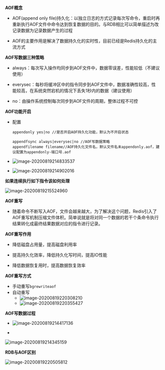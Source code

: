 **AOF概念**

+ AOF(append only file)持久化：以独立日志的方式记录每次写命令，重启时再重新执行AOF文件中命令达到恢复数据的目的。与RDB相比可以简单描述为改记录数据为记录数据产生的过程

+ AOF的主要作用是解决了数据持久化的实时性，目前已经是Redis持久化的主流方式

**AOF写数据三种策略**

+ always：每次写入操作均同步到AOF文件中，数据零误差，性能较低（不建议使用）

+ everysec：每秒将缓冲区中的指令同步到AOF文件中，数据准确性较高，性能较高，在系统突然宕机的情况下丢失1秒内的数据（建议使用）

+ no：由操作系统控制每次同步到AOF文件的周期，整体过程不可控

**AOF功能开启**

+ 配置

  ```
  appendonly yes|no //是否开启AOF持久化功能，默认为不开启状态
  
  appendfsync always|everysec|no //AOF写数据策略  
  appendfilename filename//AOF持久化文件名，默认文件名未appendonly.aof，建议配置为appendonly-端口号.aof
  ```

+ ![image-20200819214833537](C:\Users\星星\AppData\Roaming\Typora\typora-user-images\image-20200819214833537.png)
+ ![image-20200819214902016](C:\Users\星星\AppData\Roaming\Typora\typora-user-images\image-20200819214902016.png)

**如果连续执行如下指令该如何处理**

![image-20200819215524960](C:\Users\星星\AppData\Roaming\Typora\typora-user-images\image-20200819215524960.png)

**AOF重写**

+ 随着命令不断写入AOF，文件会越来越大，为了解决这个问题，Redis引入了AOF重写机制压缩文件体积。简单说就是将对同一个数据的若干个条命令执行结果转化成最终结果数据对应的指令进行记录。

**AOF重写作用**

+ 降低磁盘占用量，提高磁盘利用率

+ 提高持久化效率，降低持久化写时间，提高IO性能

+ 降低数据恢复用时，提高数据恢复效率

**AOF重写方式**

+ 手动重写`bgrewriteaof`
+ 自动重写
  + ![image-20200819220308210](C:\Users\星星\AppData\Roaming\Typora\typora-user-images\image-20200819220308210.png)
  + ![image-20200819220355427](C:\Users\星星\AppData\Roaming\Typora\typora-user-images\image-20200819220355427.png) 

**AOF写数据过程**

+ ![image-20200819214417136](C:\Users\星星\AppData\Roaming\Typora\typora-user-images\image-20200819214417136.png)

+ 

![image-20200819214345159](C:\Users\星星\AppData\Roaming\Typora\typora-user-images\image-20200819214345159.png)

**RDB与AOF区别**

![image-20200819220505812](C:\Users\星星\AppData\Roaming\Typora\typora-user-images\image-20200819220505812.png)